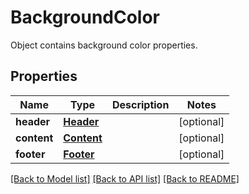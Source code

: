 # BackgroundColor

Object contains background color properties.
## Properties
Name | Type | Description | Notes
------------ | ------------- | ------------- | -------------
**header** | [**Header**](Header.md) |  | [optional] 
**content** | [**Content**](Content.md) |  | [optional] 
**footer** | [**Footer**](Footer.md) |  | [optional] 

[[Back to Model list]](../README.md#documentation-for-models) [[Back to API list]](../README.md#documentation-for-api-endpoints) [[Back to README]](../README.md)


